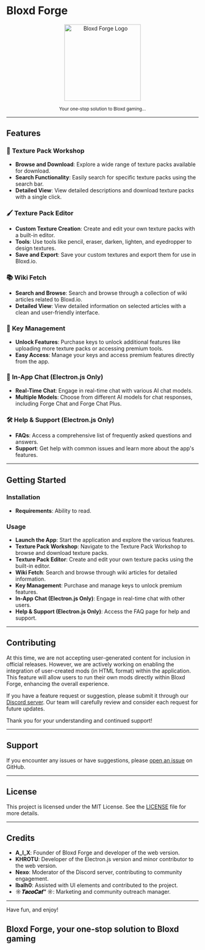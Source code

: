 # Bloxd Forge

<p align="center">
  <img src="https://i.imgur.com/SsES9QT.png" alt="Bloxd Forge Logo" width="200">
</p>

<p align="center">
  <small>Your one-stop solution to Bloxd gaming...</small>
</p>

---

## Features

### 🎨 **Texture Pack Workshop**
- **Browse and Download**: Explore a wide range of texture packs available for download.
- **Search Functionality**: Easily search for specific texture packs using the search bar.
- **Detailed View**: View detailed descriptions and download texture packs with a single click.

### 🖌️ **Texture Pack Editor**
- **Custom Texture Creation**: Create and edit your own texture packs with a built-in editor.
- **Tools**: Use tools like pencil, eraser, darken, lighten, and eyedropper to design textures.
- **Save and Export**: Save your custom textures and export them for use in Bloxd.io.

### 📚 **Wiki Fetch**
- **Search and Browse**: Search and browse through a collection of wiki articles related to Bloxd.io.
- **Detailed View**: View detailed information on selected articles with a clean and user-friendly interface.

### 🔑 **Key Management**
- **Unlock Features**: Purchase keys to unlock additional features like uploading more texture packs or accessing premium tools.
- **Easy Access**: Manage your keys and access premium features directly from the app.

### 💬 **In-App Chat (Electron.js Only)**
- **Real-Time Chat**: Engage in real-time chat with various AI chat models.
- **Multiple Models**: Choose from different AI models for chat responses, including Forge Chat and Forge Chat Plus.

### 🛠️ **Help & Support (Electron.js Only)**
- **FAQs**: Access a comprehensive list of frequently asked questions and answers.
- **Support**: Get help with common issues and learn more about the app's features.

---

## Getting Started

### Installation

- **Requirements**: Ability to read.

### Usage

- **Launch the App**: Start the application and explore the various features.
- **Texture Pack Workshop**: Navigate to the Texture Pack Workshop to browse and download texture packs.
- **Texture Pack Editor**: Create and edit your own texture packs using the built-in editor.
- **Wiki Fetch**: Search and browse through wiki articles for detailed information.
- **Key Management**: Purchase and manage keys to unlock premium features.
- **In-App Chat (Electron.js Only)**: Engage in real-time chat with other users.
- **Help & Support (Electron.js Only)**: Access the FAQ page for help and support.

---

## Contributing

At this time, we are not accepting user-generated content for inclusion in official releases. However, we are actively working on enabling the integration of user-created mods (in HTML format) within the application. This feature will allow users to run their own mods directly within Bloxd Forge, enhancing the overall experience.

If you have a feature request or suggestion, please submit it through our [Discord server](https://discord.gg/bwGRAC4WgE). Our team will carefully review and consider each request for future updates.

Thank you for your understanding and continued support!

---

## Support

If you encounter any issues or have suggestions, please [open an issue](https://github.com/KHROTU/Bloxd-Forge/issues) on GitHub.

---

## License

This project is licensed under the MIT License. See the [LICENSE](LICENSE.txt) file for more details.

---

## Credits

- **A_I_X**: Founder of Bloxd Forge and developer of the web version.
- **KHROTU**: Developer of the Electron.js version and minor contributor to the web version.
- **Nexo**: Moderator of the Discord server, contributing to community engagement.
- **Ibalh0**: Assisted with UI elements and contributed to the project.
- **☼_𝐓𝐚𝐜𝐨𝐂𝐚𝐭_™ ☼**: Marketing and community outreach manager.

---

Have fun, and enjoy!

## Bloxd Forge, your one-stop solution to Bloxd gaming